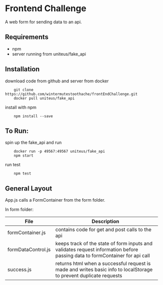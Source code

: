 # Frontend Challenge

A web form for sending data to an api.

## Requirements
* npm
* server running from uniteus/fake_api

## Installation

download code from github and server from docker
```
    git clone https://github.com/wintermutestoothache/frontEndChallenge.git
    docker pull uniteus/fake_api
```

install with npm
```
    npm install --save
```
## To Run:
spin up the fake_api and run
```
    docker run -p 49567:49567 uniteus/fake_api
    npm start
```

run test
```
    npm test
```

## General Layout

App.js calls a FormContainer from the form folder.

In form folder:

File | Description
-----|------------
formContainer.js | contains code for get and post calls to the api
formDataControl.js | keeps track of the state of form inputs and validates request information before passing data to formContainer for api call
success.js | returns html when a successful request is made and writes basic info to localStorage to prevent duplicate requests
